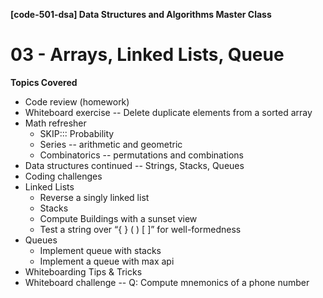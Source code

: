 **[code-501-dsa]  Data Structures and Algorithms Master Class**
# 03 - Arrays, Linked Lists, Queue

**Topics Covered**

 - Code review (homework)
 - Whiteboard exercise -- Delete duplicate elements from a sorted array
 - Math refresher 
   - SKIP::: Probability
   - Series -- arithmetic and geometric
   - Combinatorics -- permutations and combinations
 - Data structures continued -- Strings, Stacks, Queues
 - Coding challenges
 - Linked Lists
   - Reverse a singly linked list 
   - Stacks
   - Compute Buildings with a sunset view
   - Test a string over “{ } ( ) [ ]” for well-formedness
 - Queues
    - Implement queue with stacks
    - Implement a queue with max api
 - Whiteboarding Tips & Tricks
 - Whiteboard challenge -- Q: Compute mnemonics of a phone number

